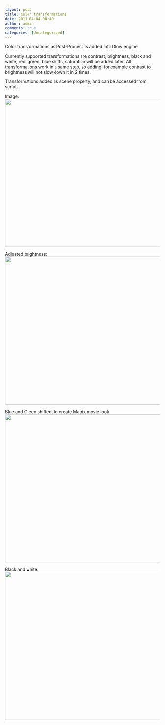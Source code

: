 ```yaml
---
layout: post
title: Color transformations
date: 2011-04-04 08:40
author: admin
comments: true
categories: [Uncategorized]
---
```

Color transformations as Post-Process is added into Glow engine.

Currently supported transformations are contrast, brightness, black and white, red, green, blue shifts, saturation will be added later. All transformations work in a same step, so adding, for example contrast to brightness will not slow down it in 2 times.

Transformations added as scene property, and can be accessed from script.

Image:
<a onblur="try {parent.deselectBloggerImageGracefully();} catch(e) {}" href="http://1.bp.blogspot.com/-KCVm4VcaR44/TZmFs58S2AI/AAAAAAAABJw/zDuQV2MvVLA/s1600/cc_step1.jpg"><img id="BLOGGER_PHOTO_ID_5591647418871633922" style="; border-style: initial; border-color: initial; border-image: initial; border-width: 0px;" src="http://1.bp.blogspot.com/-KCVm4VcaR44/TZmFs58S2AI/AAAAAAAABJw/zDuQV2MvVLA/s1600/cc_step1.jpg" alt="" width="640" height="480" border="0" /></a>

Adjusted brightness:
<a onblur="try {parent.deselectBloggerImageGracefully();} catch(e) {}" href="http://1.bp.blogspot.com/-DdRftU6v1sc/TZmFzZLUBXI/AAAAAAAABJ4/47bXJWtm2tE/s1600/cc_step2.jpg"><img id="BLOGGER_PHOTO_ID_5591647530335339890" style=" border-style: initial; border-color: initial; border-image: initial; border-width: 0px;" src="http://1.bp.blogspot.com/-DdRftU6v1sc/TZmFzZLUBXI/AAAAAAAABJ4/47bXJWtm2tE/s1600/cc_step2.jpg" alt="" width="640" height="480" border="0" /></a>

Blue and Green shifted, to create Matrix movie look
<a onblur="try {parent.deselectBloggerImageGracefully();} catch(e) {}" href="http://2.bp.blogspot.com/-9gxCDszrOBo/TZmF5nMgwHI/AAAAAAAABKA/4jwt5VAPL1M/s1600/cc_step3.jpg"><img id="BLOGGER_PHOTO_ID_5591647637177679986" style="border-style: initial; border-color: initial; border-image: initial; border-width: 0px;" src="http://2.bp.blogspot.com/-9gxCDszrOBo/TZmF5nMgwHI/AAAAAAAABKA/4jwt5VAPL1M/s1600/cc_step3.jpg" alt="" width="640" height="480" border="0" /></a>

Black and white:
<a onblur="try {parent.deselectBloggerImageGracefully();} catch(e) {}" href="http://1.bp.blogspot.com/-viSCRwKufwA/TZmF9B_5UvI/AAAAAAAABKI/57miUou09mE/s1600/cc_step4.jpg"><img id="BLOGGER_PHOTO_ID_5591647695912129266" style=" border-style: initial; border-color: initial; border-image: initial; border-width: 0px;" src="http://1.bp.blogspot.com/-viSCRwKufwA/TZmF9B_5UvI/AAAAAAAABKI/57miUou09mE/s1600/cc_step4.jpg" alt="" width="640" height="480" border="0" /></a>
